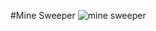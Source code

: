 #Mine Sweeper
![mine sweeper](https://encrypted-tbn0.gstatic.com/images?q=tbn:ANd9GcTBvCJuP_NE0VVIE9JcCqkHmWgujXSkTS18mg&usqp=CAU)
